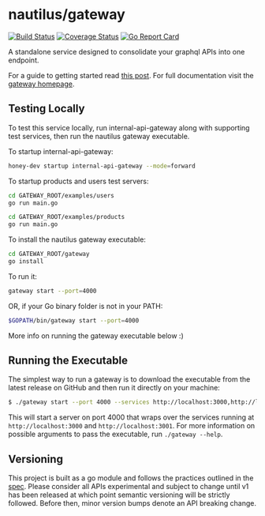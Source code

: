 # nautilus/gateway

[![Build Status](https://travis-ci.org/nautilus/gateway.svg?branch=master)](https://travis-ci.org/nautilus/gateway) [![Coverage Status](https://coveralls.io/repos/github/nautilus/gateway/badge.svg?branch=master)](https://coveralls.io/github/nautilus/gateway?branch=master) [![Go Report Card](https://goreportcard.com/badge/github.com/nautilus/gateway)](https://goreportcard.com/report/github.com/nautilus/gateway)

A standalone service designed to consolidate your graphql APIs into one endpoint.

For a guide to getting started read [this post](https://medium.com/@aaivazis/a-guide-to-schema-federation-part-1-995b639ac035). For full documentation visit the [gateway homepage](https://gateway.nautilus.dev).

## Testing Locally

To test this service locally, run internal-api-gateway along with supporting test services, then run the nautilus gateway executable.


To startup internal-api-gateway:
```bash
honey-dev startup internal-api-gateway --mode=forward
```
To startup products and users test servers:
```bash
cd GATEWAY_ROOT/examples/users
go run main.go

cd GATEWAY_ROOT/examples/products
go run main.go
```

To install the nautilus gateway executable:

```bash
cd GATEWAY_ROOT/gateway
go install
```

To run it:

```bash
gateway start --port=4000
```

OR, if your Go binary folder is not in your PATH:

```bash
$GOPATH/bin/gateway start --port=4000
```

More info on running the gateway executable below :)

## Running the Executable

The simplest way to run a gateway is to download the executable
from the latest release on GitHub and then run it directly on
your machine:

```bash
$ ./gateway start --port 4000 --services http://localhost:3000,http://localhost:3001
```

This will start a server on port 4000 that wraps over the services
running at `http://localhost:3000` and `http://localhost:3001`. For more information on possible
arguments to pass the executable, run `./gateway --help`.

## Versioning

This project is built as a go module and follows the practices outlined in the [spec](https://github.com/golang/go/wiki/Modules). Please consider all APIs experimental and subject
to change until v1 has been released at which point semantic versioning will be strictly followed. Before
then, minor version bumps denote an API breaking change.
